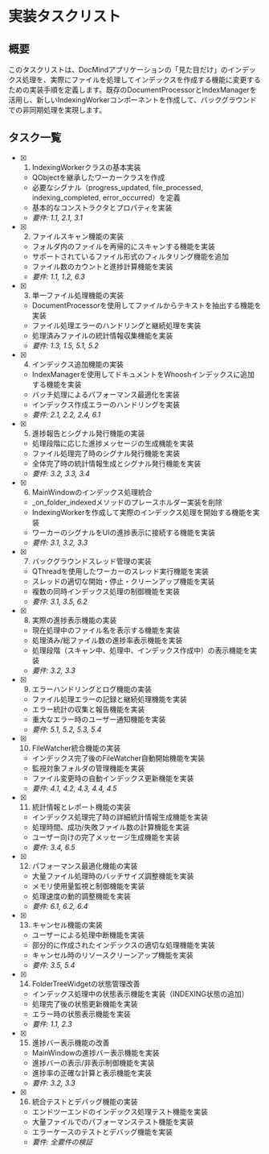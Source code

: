 # 実装タスクリスト

## 概要

このタスクリストは、DocMindアプリケーションの「見た目だけ」のインデックス処理を、実際にファイルを処理してインデックスを作成する機能に変更するための実装手順を定義します。既存のDocumentProcessorとIndexManagerを活用し、新しいIndexingWorkerコンポーネントを作成して、バックグラウンドでの非同期処理を実現します。

## タスク一覧

- [x] 1. IndexingWorkerクラスの基本実装
  - QObjectを継承したワーカークラスを作成
  - 必要なシグナル（progress_updated, file_processed, indexing_completed, error_occurred）を定義
  - 基本的なコンストラクタとプロパティを実装
  - _要件: 1.1, 2.1, 3.1_

- [x] 2. ファイルスキャン機能の実装
  - フォルダ内のファイルを再帰的にスキャンする機能を実装
  - サポートされているファイル形式のフィルタリング機能を追加
  - ファイル数のカウントと進捗計算機能を実装
  - _要件: 1.1, 1.2, 6.3_

- [x] 3. 単一ファイル処理機能の実装
  - DocumentProcessorを使用してファイルからテキストを抽出する機能を実装
  - ファイル処理エラーのハンドリングと継続処理を実装
  - 処理済みファイルの統計情報収集機能を実装
  - _要件: 1.3, 1.5, 5.1, 5.2_

- [x] 4. インデックス追加機能の実装
  - IndexManagerを使用してドキュメントをWhooshインデックスに追加する機能を実装
  - バッチ処理によるパフォーマンス最適化を実装
  - インデックス作成エラーのハンドリングを実装
  - _要件: 2.1, 2.2, 2.4, 6.1_

- [x] 5. 進捗報告とシグナル発行機能の実装
  - 処理段階に応じた進捗メッセージの生成機能を実装
  - ファイル処理完了時のシグナル発行機能を実装
  - 全体完了時の統計情報生成とシグナル発行機能を実装
  - _要件: 3.2, 3.3, 3.4_

- [x] 6. MainWindowのインデックス処理統合
  - _on_folder_indexedメソッドのプレースホルダー実装を削除
  - IndexingWorkerを作成して実際のインデックス処理を開始する機能を実装
  - ワーカーのシグナルをUIの進捗表示に接続する機能を実装
  - _要件: 3.1, 3.2, 3.3_

- [x] 7. バックグラウンドスレッド管理の実装
  - QThreadを使用したワーカーのスレッド実行機能を実装
  - スレッドの適切な開始・停止・クリーンアップ機能を実装
  - 複数の同時インデックス処理の制御機能を実装
  - _要件: 3.1, 3.5, 6.2_

- [x] 8. 実際の進捗表示機能の実装
  - 現在処理中のファイル名を表示する機能を実装
  - 処理済み/総ファイル数の進捗率表示機能を実装
  - 処理段階（スキャン中、処理中、インデックス作成中）の表示機能を実装
  - _要件: 3.2, 3.3_

- [x] 9. エラーハンドリングとログ機能の実装
  - ファイル処理エラーの記録と継続処理機能を実装
  - エラー統計の収集と報告機能を実装
  - 重大なエラー時のユーザー通知機能を実装
  - _要件: 5.1, 5.2, 5.3, 5.4_

- [x] 10. FileWatcher統合機能の実装
  - インデックス完了後のFileWatcher自動開始機能を実装
  - 監視対象フォルダの管理機能を実装
  - ファイル変更時の自動インデックス更新機能を実装
  - _要件: 4.1, 4.2, 4.3, 4.4, 4.5_

- [x] 11. 統計情報とレポート機能の実装
  - インデックス処理完了時の詳細統計情報生成機能を実装
  - 処理時間、成功/失敗ファイル数の計算機能を実装
  - ユーザー向けの完了メッセージ生成機能を実装
  - _要件: 3.4, 6.5_

- [x] 12. パフォーマンス最適化機能の実装
  - 大量ファイル処理時のバッチサイズ調整機能を実装
  - メモリ使用量監視と制御機能を実装
  - 処理速度の動的調整機能を実装
  - _要件: 6.1, 6.2, 6.4_

- [x] 13. キャンセル機能の実装
  - ユーザーによる処理中断機能を実装
  - 部分的に作成されたインデックスの適切な処理機能を実装
  - キャンセル時のリソースクリーンアップ機能を実装
  - _要件: 3.5, 5.4_

- [x] 14. FolderTreeWidgetの状態管理改善
  - インデックス処理中の状態表示機能を実装（INDEXING状態の追加）
  - 処理完了後の状態更新機能を実装
  - エラー時の状態表示機能を実装
  - _要件: 1.1, 2.3_

- [x] 15. 進捗バー表示機能の改善
  - MainWindowの進捗バー表示機能を実装
  - 進捗バーの表示/非表示制御機能を実装
  - 進捗率の正確な計算と表示機能を実装
  - _要件: 3.2, 3.3_

- [x] 16. 統合テストとデバッグ機能の実装
  - エンドツーエンドのインデックス処理テスト機能を実装
  - 大量ファイルでのパフォーマンステスト機能を実装
  - エラーケースのテストとデバッグ機能を実装
  - _要件: 全要件の検証_
